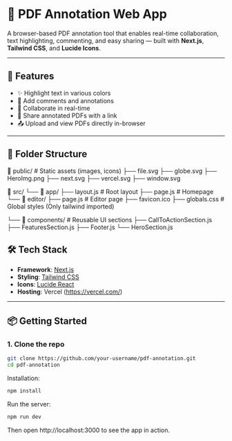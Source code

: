 # 📄 PDF Annotation Web App

A browser-based PDF annotation tool that enables real-time collaboration, text highlighting, commenting, and easy sharing — built with **Next.js**, **Tailwind CSS**, and **Lucide Icons**.

---

## 🚀 Features

- ✨ Highlight text in various colors
- 💬 Add comments and annotations
- 👥 Collaborate in real-time
- 🔗 Share annotated PDFs with a link
- 📤 Upload and view PDFs directly in-browser

---

## 🧱 Folder Structure

📁 public/ # Static assets (images, icons)
├── file.svg
├── globe.svg
├── HeroImg.png
├── next.svg
├── vercel.svg
├── window.svg

📁 src/
└── 📁 app/
├── layout.js # Root layout
├── page.js # Homepage
└── 📁 editor/
├── page.js # Editor page
├── favicon.ico
├── globals.css # Global styles (Only tailwind imported)

└── 📁 components/   # Reusable UI sections
    ├── CallToActionSection.js
    ├── FeaturesSection.js
    ├── Footer.js
    └── HeroSection.js

## 🛠️ Tech Stack

- **Framework**: [Next.js](https://nextjs.org/)
- **Styling**: [Tailwind CSS](https://tailwindcss.com/)
- **Icons**: [Lucide React](https://lucide.dev/)
- **Hosting**: Vercel (https://vercel.com/)

---

## 📦 Getting Started

### 1. Clone the repo

```bash
git clone https://github.com/your-username/pdf-annotation.git
cd pdf-annotation
```

Installation:
```bash
npm install
```

Run the server:
```bash
npm run dev
```
Then open http://localhost:3000 to see the app in action.
